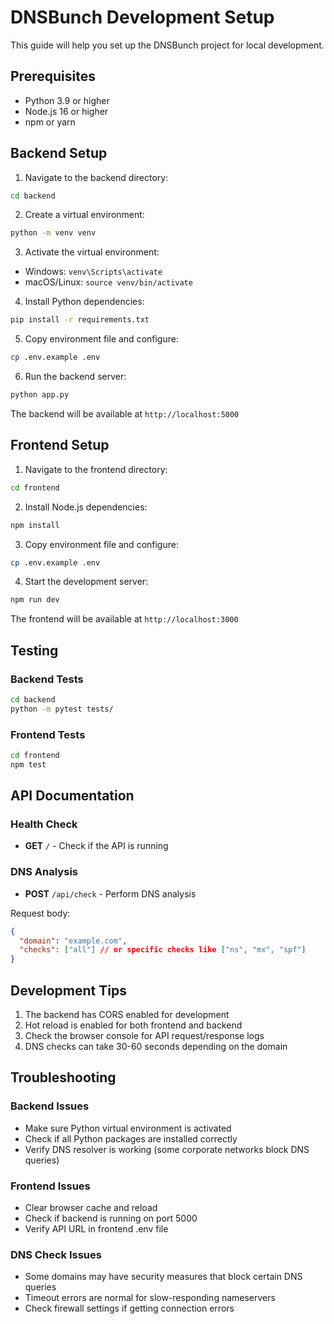 # DNSBunch Development Setup

This guide will help you set up the DNSBunch project for local development.

## Prerequisites

- Python 3.9 or higher
- Node.js 16 or higher
- npm or yarn

## Backend Setup

1. Navigate to the backend directory:
```bash
cd backend
```

2. Create a virtual environment:
```bash
python -m venv venv
```

3. Activate the virtual environment:
- Windows: `venv\Scripts\activate`
- macOS/Linux: `source venv/bin/activate`

4. Install Python dependencies:
```bash
pip install -r requirements.txt
```

5. Copy environment file and configure:
```bash
cp .env.example .env
```

6. Run the backend server:
```bash
python app.py
```

The backend will be available at `http://localhost:5000`

## Frontend Setup

1. Navigate to the frontend directory:
```bash
cd frontend
```

2. Install Node.js dependencies:
```bash
npm install
```

3. Copy environment file and configure:
```bash
cp .env.example .env
```

4. Start the development server:
```bash
npm run dev
```

The frontend will be available at `http://localhost:3000`

## Testing

### Backend Tests
```bash
cd backend
python -m pytest tests/
```

### Frontend Tests
```bash
cd frontend
npm test
```

## API Documentation

### Health Check
- **GET** `/` - Check if the API is running

### DNS Analysis
- **POST** `/api/check` - Perform DNS analysis
  
Request body:
```json
{
  "domain": "example.com",
  "checks": ["all"] // or specific checks like ["ns", "mx", "spf"]
}
```

## Development Tips

1. The backend has CORS enabled for development
2. Hot reload is enabled for both frontend and backend
3. Check the browser console for API request/response logs
4. DNS checks can take 30-60 seconds depending on the domain

## Troubleshooting

### Backend Issues
- Make sure Python virtual environment is activated
- Check if all Python packages are installed correctly
- Verify DNS resolver is working (some corporate networks block DNS queries)

### Frontend Issues
- Clear browser cache and reload
- Check if backend is running on port 5000
- Verify API URL in frontend .env file

### DNS Check Issues
- Some domains may have security measures that block certain DNS queries
- Timeout errors are normal for slow-responding nameservers
- Check firewall settings if getting connection errors
